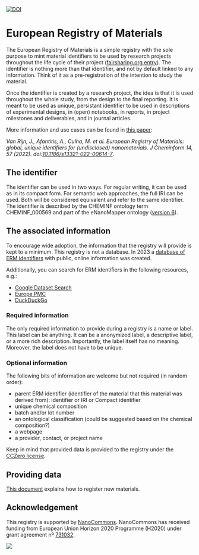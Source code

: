 [![DOI](https://zenodo.org/badge/DOI/10.5281/zenodo.6257660.svg)](https://doi.org/10.5281/zenodo.6257660)

# European Registry of Materials

The European Registry of Materials is a simple registry with the sole purpose to mint material
identifiers to be used by research projects throughout the life cycle of their project
([fairsharing.org entry](https://fairsharing.org/bsg-s001384/)). The
identifier is nothing more than that identifier, and not by default linked to any information.
Think of it as a pre-registration of the intention to study the material.

Once the identifier is created by a research project, the idea is that it is used throughout the
whole study, from the design to the final reporting. It is meant to be used as unique, persistant
identifier to be used in descriptions of experimental designs, in (open) notebooks, in reports,
in project milestones and deliverables, and in journal articles.

More information and use cases can be found in
[this paper](https://jcheminf.biomedcentral.com/articles/10.1186/s13321-022-00614-7):

*Van Rijn, J., Afantitis, A., Culha, M. et al. European Registry of Materials: global, unique identifiers for (undisclosed) nanomaterials. J Cheminform 14, 57 (2022). doi:[10.1186/s13321-022-00614-7](https://doi.org/10.1186/s13321-022-00614-7)*.

## The identifier

The identifier can be used in two ways. For regular writing, it can be used as in its compact
form. For semantic web approaches, the full IRI can be used. Both will be considered equivalent
and refer to the same identifier. The identifier is described by the CHEMINF ontology term 
CHEMINF_000569 and part of the eNanoMapper ontology ([version 6](https://github.com/enanomapper/ontologies/releases/tag/v6.0)).

## The associated information

To encourage wide adoption, the information that the registry will provide is kept to a minimum.
This registry is not a database. In 2023 a [database of ERM identifiers](https://nanocommons.github.io/erm-database/)
with public, online information was created.

Additionally, you can search for ERM identifiers in the following resources, e.g.:

* [Google Dataset Search](https://datasetsearch.research.google.com/search?query=ERM00000402)
* [Europe PMC](https://europepmc.org/search?query=ERM00000559)
* [DuckDuckGo](https://duckduckgo.com/?q=%22ERM00000064%22)

### Required information

The only required information to provide during a registry is a name or label. This label can be
anything. It can be a anonymized label, a descriptive label, or a more rich description.
Importantly, the label itself has no meaning. Moreover, the label does not have to be unique.

### Optional information

The following bits of information are welcome but not required (in random order):

* parent ERM identifier (identifier of the material that this material was derived from): identifier or IRI or Compact identifier
* unique chemical composition
* batch and/or lot number
* an ontological classification (could be suggested based on the chemical composition?)
* a webpage
* a provider, contact, or project name

Keep in mind that provided data is provided to the registry under the [CCZero license](license.md).

## Providing data

[This document](register.md) explains how to register new materials.


## Acknowledgement

This registry is supported by [NanoCommons](https://www.nanocommons.eu/).
NanoCommons has received funding from European Union
Horizon 2020 Programme (H2020) under grant agreement nº [731032](https://cordis.europa.eu/project/rcn/212586/en).

![](https://licensebuttons.net/p/zero/1.0/88x31.png)
